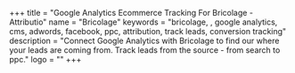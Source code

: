 +++
title = "Google Analytics Ecommerce Tracking For Bricolage - Attributio"
name = "Bricolage"
keywords = "bricolage, , google analytics, cms, adwords, facebook, ppc, attribution, track leads, conversion tracking"
description = "Connect Google Analytics with Bricolage to find our where your leads are coming from. Track leads from the source - from search to ppc."
logo = ""
+++
